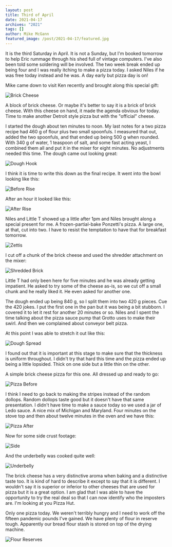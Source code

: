 ```yaml
---
layout: post
title: Third of April
date: 2021-04-17
archives: "2021"
tags: []
author: Mike McGann
featured_image: /post/2021-04-17/featured.jpg
---
```


It is the third Saturday in April. It is not a Sunday, but I'm booked tomorrow
to help Eric rummage through his shed full of vintage computers. I've also
been told some soldering will be involved. The two week break ended up being
four and I was really itching to make a pizza today. I asked Niles if he was
free today instead and he was. A day early but pizza day is on!

Mike came down to visit Ken recently and brought along this special gift:

![Brick Cheese](brick.tn.jpg)

A block of brick cheese. Or maybe it's better to say it is a brick of brick 
cheese. With this cheese on hand, it made the agenda obvious for today. 
Time to make another Detroit style pizza but with the "official" cheese. 

I started the dough about ten minutes to noon. My last notes for a two pizza
recipe had 460 g of flour plus two small spoonfuls. I measured that out, 
added the two spoonfuls, and that ended up being 500 g when rounded. 
With 340 g of water, 1 teaspoon of salt, and some fast acting yeast, I
combined them all and put it in the mixer for eight minutes. No adjustments
needed this time. The dough came out looking great:

![Dough Hook](dough_hook.tn.jpg)

I think it is time to write this down as the final recipe. It went into the
bowl looking like this:

![Before Rise](before_rise.tn.jpg)

After an hour it looked like this:

![After Rise](after_rise.tn.jpg)

Niles and Little T showed up a little after 1pm and Niles brought along 
a special present for me. A frozen-partial-bake Ponzetti's pizza. A large
one, at that, cut into two. I have to resist the temptation to have that
for breakfast tomorrow. 

![Zettis](zettis.tn.jpg)

I cut off a chunk of the brick cheese and used the shredder attachment on the 
mixer:

![Shredded Brick](shredded_brick.tn.jpg)

Little T had only been here for five minutes and he was already getting 
impatient. He asked to try some of the cheese as-is, so we cut off a small
chunk and he really liked it. He even asked for another one. 

The dough ended up being 840 g, so I split them into two 420 g pieces. 
Cue the 420 jokes. I put the first one in the pan but it was being a bit
stubborn. I covered it to let it rest for another 20 minutes or so. Niles and
I spent the time talking about the pizza sauce pump that Grotto uses to make
their swirl. And then we complained about conveyor belt pizza. 

At this point I was able to stretch it out like this:

![Dough Spread](dough_spread.tn.jpg)

I found out that it is important at this stage to make sure that the thickness
is uniform throughout. I didn't try that hard this time and the pizza ended
up being a little lopsided. Thick on one side but a little thin on the other. 

A simple brick cheese pizza for this one. All dressed up and ready to go:

![Pizza Before](pizza_before.tn.jpg)

I think I need to go back to making the stripes instead of the random 
dollops. Random dollops taste good but it doesn't have that same presentation.
I didn't have time to make a sauce today so we used a jar of Ledo sauce. 
A nice mix of Michigan and Maryland. Four minutes on the stove top and then
about twelve minutes in the oven and we have this:

![Pizza After](pizza_after.tn.jpg)

Now for some side crust footage:

![Side](side.tn.jpg)

And the underbelly was cooked quite well:

![Underbelly](underbelly.tn.jpg)

The brick cheese has a very distinctive aroma when baking and a distinctive
taste too. It is kind of hard to describe it except to say that it is 
different. I wouldn't say it is superior or inferior to other cheeses that
are used for pizza but it is a great option. I am glad that I was able to 
have the opportunity to try the real deal so that I can now identify who
the imposters are. I'm looking at you Pizza Hut.

Only one pizza today. We weren't terribly hungry and I need to work off the
fifteen pandemic pounds I've gained. We have plenty of flour in reserve 
tough. Apparently our bread flour stash is stored on top of the drying machine.

![Flour Reserves](flour_reserves.tn.jpg)

